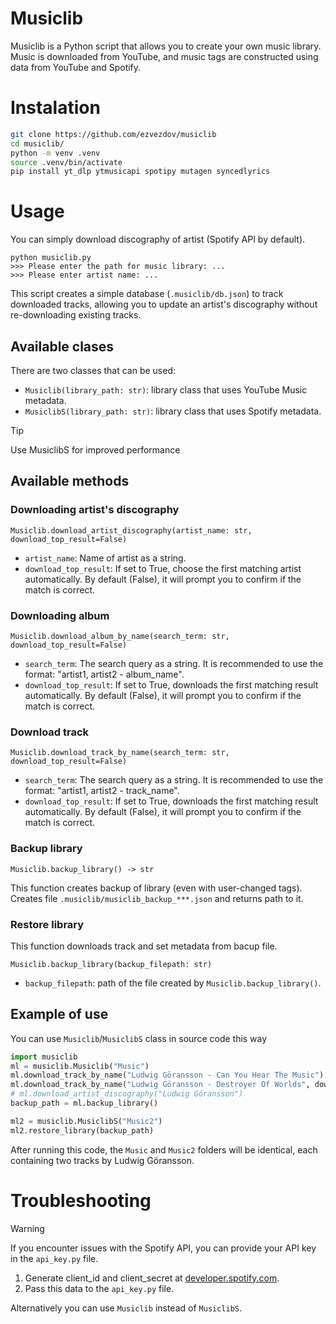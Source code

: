 # Musiclib

Musiclib is a Python script that allows you to create your own music library.
Music is downloaded from YouTube, and music tags are constructed using data from YouTube and Spotify.

# Instalation
```bash
git clone https://github.com/ezvezdov/musiclib
cd musiclib/
python -m venv .venv
source .venv/bin/activate
pip install yt_dlp ytmusicapi spotipy mutagen syncedlyrics
```

# Usage

You can simply download discography of artist (Spotify API by default).
```
python musiclib.py
>>> Please enter the path for music library: ...
>>> Please enter artist name: ...
```

This script creates a simple database (`.musiclib/db.json`) to track downloaded tracks, allowing you to update an artist's discography without re-downloading existing tracks.

## Available clases

There are two classes that can be used:
+ `Musiclib(library_path: str)`: library class that uses YouTube Music metadata.
+ `MusiclibS(library_path: str)`: library class that uses Spotify metadata.

> [!TIP]
> Use MusiclibS for improved performance

## Available methods

### Downloading artist's discography
`Musiclib.download_artist_discography(artist_name: str, download_top_result=False)`
+ `artist_name`: Name of artist as a string.
+ `download_top_result`: If set to True, choose the first matching artist automatically. By default (False), it will prompt you to confirm if the match is correct.

### Downloading album
`Musiclib.download_album_by_name(search_term: str, download_top_result=False)`
+ `search_term`: The search query as a string. It is recommended to use the format: "artist1, artist2 - album_name".
+ `download_top_result`: If set to True, downloads the first matching result automatically. By default (False), it will prompt you to confirm if the match is correct.

### Download track
`Musiclib.download_track_by_name(search_term: str, download_top_result=False)`
+ `search_term`: The search query as a string. It is recommended to use the format: "artist1, artist2 - track_name".
+ `download_top_result`: If set to True, downloads the first matching result automatically. By default (False), it will prompt you to confirm if the match is correct.

### Backup library
`Musiclib.backup_library() -> str`

This function creates backup of library (even with user-changed tags).
Creates file `.musiclib/musiclib_backup_***.json` and returns path to it.


### Restore library
This function downloads track and set metadata from bacup file.

`Musiclib.backup_library(backup_filepath: str)`
+ `backup_filepath`: path of the file created by `Musiclib.backup_library()`.


## Example of use

You can use `Musiclib`/`MusiclibS` class in source code this way
```python
import musiclib
ml = musiclib.Musiclib("Music")
ml.download_track_by_name("Ludwig Göransson - Can You Hear The Music")
ml.download_track_by_name("Ludwig Göransson - Destroyer Of Worlds", download_top_result=True)
# ml.download_artist_discography("Ludwig Göransson") 
backup_path = ml.backup_library()

ml2 = musiclib.MusiclibS("Music2")
ml2.restore_library(backup_path)
```
After running this code, the `Music` and `Music2` folders will be identical, each containing two tracks by Ludwig Göransson.


# Troubleshooting

> [!WARNING]
> If you encounter issues with the Spotify API, you can provide your API key in the `api_key.py` file.
> 1. Generate client_id and client_secret at [developer.spotify.com](https://developer.spotify.com/dashboard/create).
> 2. Pass this data to the `api_key.py` file.
> 
> Alternatively you can use `Musiclib` instead of `MusiclibS`.
